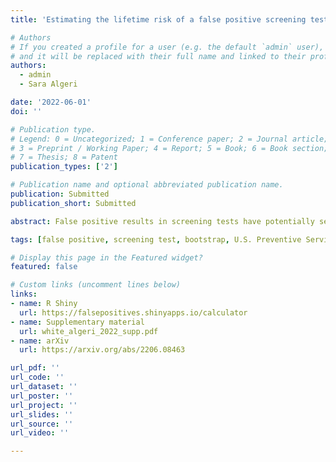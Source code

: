 ```yaml
---
title: 'Estimating the lifetime risk of a false positive screening test result'

# Authors
# If you created a profile for a user (e.g. the default `admin` user), write the username (folder name) here
# and it will be replaced with their full name and linked to their profile.
authors:
  - admin
  - Sara Algeri

date: '2022-06-01'
doi: ''

# Publication type.
# Legend: 0 = Uncategorized; 1 = Conference paper; 2 = Journal article;
# 3 = Preprint / Working Paper; 4 = Report; 5 = Book; 6 = Book section;
# 7 = Thesis; 8 = Patent
publication_types: ['2']

# Publication name and optional abbreviated publication name.
publication: Submitted
publication_short: Submitted

abstract: False positive results in screening tests have potentially severe psychological, medical, and financial consequences for the recipient. However, there have been few efforts to quantify how the risk of a false positive accumulates over time. We seek to fill this gap by estimating the probability that an individual who adheres to the U.S. Preventive Services Task Force (USPSTF) screening guidelines will receive at least one false positive in a lifetime. To do so, we assembled a data set of 116 studies cited by the USPSTF that report the number of true positives, false negatives, true negatives, and false positives for the primary screening procedure for one of five cancers or six sexually transmitted diseases. We use these data to estimate the probability that an individual in one of 14 demographic subpopulations will receive at least one false positive for one of these eleven diseases in a lifetime. We specify a suitable statistical model to account for the hierarchical structure of the data, and we use the parametric bootstrap to quantify the uncertainty surrounding our estimates. The estimated probability of receiving at least one false positive in a lifetime is 85.5% (±0.9%) and 38.9% (±3.6%) for baseline groups of women and men, respectively. It is higher for subpopulations recommended to screen more frequently than the baseline, including more vulnerable groups such as pregnant women and men who have sex with men. Since screening technology is imperfect, false positives remain inevitable. The high lifetime risk of a false positive reveals the importance of educating patients about this phenomenon.

tags: [false positive, screening test, bootstrap, U.S. Preventive Services Task Force]

# Display this page in the Featured widget?
featured: false

# Custom links (uncomment lines below)
links:
- name: R Shiny
  url: https://falsepositives.shinyapps.io/calculator
- name: Supplementary material
  url: white_algeri_2022_supp.pdf
- name: arXiv
  url: https://arxiv.org/abs/2206.08463

url_pdf: ''
url_code: ''
url_dataset: ''
url_poster: ''
url_project: ''
url_slides: ''
url_source: ''
url_video: ''

---
```

